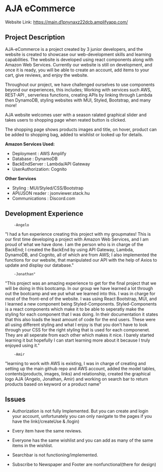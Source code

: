 # AJA eCommerce

Website Link: https://main.d1pnynaxz22dcb.amplifyapp.com/

## Project Description

AJA-eCommerce is a project created by 3 junior developers, and the website is created to showcase our web-development skills and learning capabilities. The website is developed using react components along with Amazon Web Services. Currently our website is still on development, and once it is ready, you will be able to create an account, add items to your cart, give reviews, and enjoy the website.

Throughout our project, we have challenged ourselves to use components beyond our experiences, this includes; Working with services such AWS, REST-API , serverless functions, creating APIs by linking through Lambda then DynamoDB, styling websites with MUI, Styled, Bootstrap, and many more!

AJA website welcomes user with a season ralated graphical slider and takes users to shopping page when reated button is clicked.

The shopping page shows products images and title, on hover, product can be added to shopping bag, added to wishlist or looked up for details.

****Amazon Services Used:****

- Deployment : AWS Amplify
- Database : DynamoDB
- BackEndServer : Lambda/API Gateway
- UserAuthorization: Cognito

****Other Services****

- Styling : MUI/Styled/CSS/Bootstrap
- API/JSON reader : jsonviewer.stack.hu
- Communications : Discord.com

## Development Experience

        -Angelo
 "I had a fun experience creating this project with my groupmates! This is our first time developing a project with Amazon Web Services, and I am proud of what we have done. I am the person who is in charge of the BackEnd; I created the BackEnd by using API Gateway, Lambda, DynamoDB, and Cognito, all of which are from AWS; I also implemented the functions for our website, that manipulated our API with the help of Axios to update and display our database." 


        -Jonathan"
 "This project was an amazing experience to get for the final project that we will be doing in this bootcamp. In our group we have learned a lot through out the bootcamp and we put what we learned into this. I was in charge for most of the front-end of the website. I was using React Bootstrap, MUI, and I learned a new component being Styled-Components. Styled-Components is a react components which make it to be able to seperatly make the styling for each component that I was doing. In their documentation it states that this also loads the least amount of code for the end users. These were all using different styling and what I enjoy is that you don't have to look through your CSS for the right styling that is used for each componenet. They are all seperate from each other which makes it nice. I barely started learning it but hopefully I can start learning more about it because I truly enjoyed using it."

        -Amir
 "learning to work with AWS is existing, I was in charge of creating and setting up the main github repo and AWS account, added the model tables, contents(products, images, links) and relationship, created the graphical logo AJA (Angelo, Jonathan, Amir) and working on search bar to return products based on keyword or a product name"


## Issues

- Authorization is not fully Implemented. But you can create and login your account, unfortunately you can only navigate to the pages if you have the link(/createUse & /login)

- Every item have the same reviews.

- Everyone has the same wishlist and you can add as many of the same items in the wishlist.

- Searchbar is not functioning/implemented.

- Subscribe to Newspaper and Footer are nonfunctional(there for design)